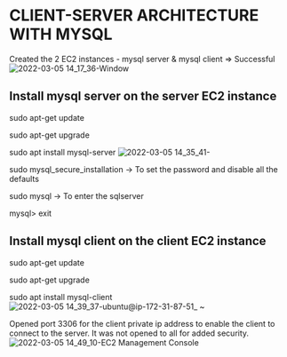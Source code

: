 # CLIENT-SERVER ARCHITECTURE WITH MYSQL
Created the 2 EC2 instances - mysql server & mysql client => Successful
![2022-03-05 14_17_36-Window](https://user-images.githubusercontent.com/97810379/156884746-a34c66cf-fbe4-4222-a61c-b14db9c742ed.jpg)

## Install mysql server on the server EC2 instance
sudo apt-get update

sudo apt-get upgrade

sudo apt install mysql-server
![2022-03-05 14_35_41-](https://user-images.githubusercontent.com/97810379/156886189-0da43340-7847-46fc-906a-ea42c5c53b6b.jpg)

sudo mysql_secure_installation -> To set the password and disable all the defaults

sudo mysql -> To enter the sqlserver

mysql> exit

## Install mysql client on the client EC2 instance
sudo apt-get update

sudo apt-get upgrade

sudo apt install mysql-client
![2022-03-05 14_39_37-ubuntu@ip-172-31-87-51_ ~](https://user-images.githubusercontent.com/97810379/156886211-aedc05c5-588c-40cc-b25e-b7979806cefb.jpg)

Opened port 3306 for the client private ip address to enable the client to connect to the server. It was not opened to all for added security.
![2022-03-05 14_49_10-EC2 Management Console](https://user-images.githubusercontent.com/97810379/156886339-5bac3b23-de14-4c0d-8fdc-21a113c01557.jpg)
